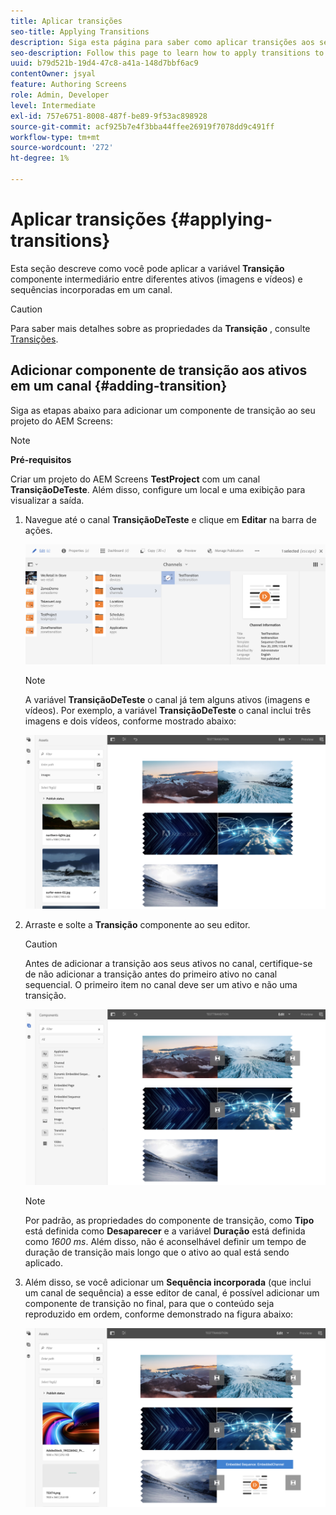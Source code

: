 ```yaml
---
title: Aplicar transições
seo-title: Applying Transitions
description: Siga esta página para saber como aplicar transições aos seus projetos do Screens.
seo-description: Follow this page to learn how to apply transitions to your Screens projects.
uuid: b79d521b-19d4-47c8-a41a-148d7bbf6ac9
contentOwner: jsyal
feature: Authoring Screens
role: Admin, Developer
level: Intermediate
exl-id: 757e6751-8008-487f-be89-9f53ac898928
source-git-commit: acf925b7e4f3bba44ffee26919f7078dd9c491ff
workflow-type: tm+mt
source-wordcount: '272'
ht-degree: 1%

---
```


# Aplicar transições {#applying-transitions}

Esta seção descreve como você pode aplicar a variável **Transição** componente intermediário entre diferentes ativos (imagens e vídeos) e sequências incorporadas em um canal.


>[!CAUTION]
>
>Para saber mais detalhes sobre as propriedades da **Transição** , consulte [Transições](adding-components-to-a-channel.md#transition).

## Adicionar componente de transição aos ativos em um canal {#adding-transition}

Siga as etapas abaixo para adicionar um componente de transição ao seu projeto do AEM Screens:

>[!NOTE]
>
>**Pré-requisitos**
>
>Criar um projeto do AEM Screens **TestProject** com um canal **TransiçãoDeTeste**. Além disso, configure um local e uma exibição para visualizar a saída.

1. Navegue até o canal **TransiçãoDeTeste** e clique em **Editar** na barra de ações.

   ![image1](assets/transitions1.png)

   >[!NOTE]
   >
   >A variável **TransiçãoDeTeste** o canal já tem alguns ativos (imagens e vídeos). Por exemplo, a variável **TransiçãoDeTeste** o canal inclui três imagens e dois vídeos, conforme mostrado abaixo:

   ![image2](assets/transitions2.png)


1. Arraste e solte a **Transição** componente ao seu editor.
   >[!CAUTION]
   >
   >Antes de adicionar a transição aos seus ativos no canal, certifique-se de não adicionar a transição antes do primeiro ativo no canal sequencial. O primeiro item no canal deve ser um ativo e não uma transição.

   ![image3](assets/transitions3.png)

   >[!NOTE]
   >
   >Por padrão, as propriedades do componente de transição, como **Tipo** está definida como **Desaparecer** e a variável **Duração** está definida como *1600 ms*.  Além disso, não é aconselhável definir um tempo de duração de transição mais longo que o ativo ao qual está sendo aplicado.

1. Além disso, se você adicionar um **Sequência incorporada** (que inclui um canal de sequência) a esse editor de canal, é possível adicionar um componente de transição no final, para que o conteúdo seja reproduzido em ordem, conforme demonstrado na figura abaixo:

   ![image3](assets/transitions5.png)
